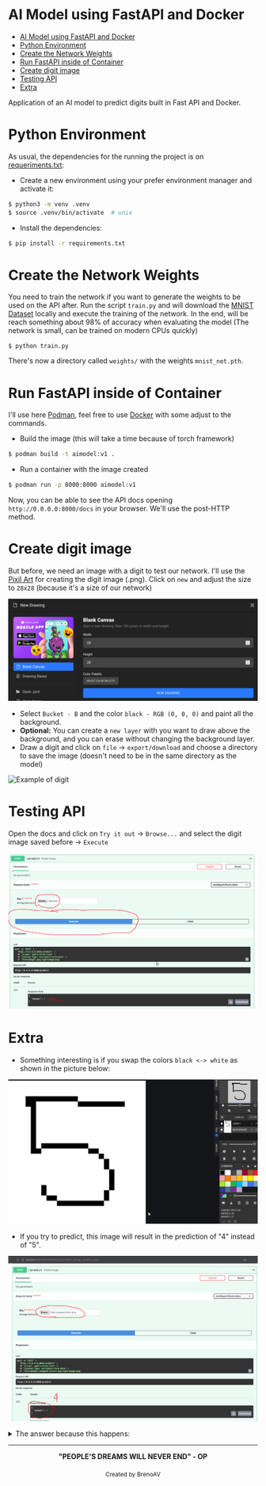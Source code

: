 # AI Model using FastAPI and Docker

- [AI Model using FastAPI and Docker](#ai-model-using-fastapi-and-docker)
- [Python Environment](#python-environment)
- [Create the Network Weights](#create-the-network-weights)
- [Run FastAPI inside of Container](#run-fastapi-inside-of-container)
- [Create digit image](#create-digit-image)
- [Testing API](#testing-api)
- [Extra](#extra)


Application of an AI model to predict digits built in Fast API and Docker.

# Python Environment

As usual, the dependencies for the running the project is on [requeriments.txt](requeriments.txt):

- Create a new environment using your prefer environment manager and activate it:
 
```bash
$ python3 -m venv .venv
$ source .venv/bin/activate  # unix
```

- Install the dependencies:

```bash
$ pip install -r requirements.txt
```

# Create the Network Weights

You need to train the network if you want to generate the weights to be used on the API after. Run the script `train.py` and will download the [MNIST Dataset](https://en.wikipedia.org/wiki/MNIST_database) locally and execute the training of the network. In the end, will be reach something about 98% of accuracy when evaluating the model (The network is small, can be trained on modern CPUs quickly)

```
$ python train.py
```

There's now a directory called `weights/` with the weights `mnist_net.pth`.

# Run FastAPI inside of Container

I'll use here [Podman](https://docs.podman.io/en/latest/), feel free to use [Docker](https://docs.docker.com/get-started/overview/) with some adjust to the commands.

- Build the image (this will take a time because of torch framework)

```bash
$ podman build -t aimodel:v1 .
```

- Run a container with the image created

```bash
$ podman run -p 8000:8000 aimodel:v1
```

Now, you can be able to see the API docs opening `http://0.0.0.0:8000/docs` in your browser. We'll use the post-HTTP method. 

# Create digit image

But before, we need an image with a digit to test our network. I'll use the [Pixil Art](https://www.pixilart.com/draw) for creating the digit image (.png). Click on `new` and adjust the size to `28x28` (because it's a size of our network)

![New draw window](imgs/pixil-art-1)

- Select `Bucket - B` and the color `black - RGB (0, 0, 0)` and paint all the background.
- **Optional:** You can create a `new layer` with you want to draw above the background, and you can erase without changing the background layer.
- Draw a digit and click on `file` &rarr; `export/download` and choose a directory to save the image (doesn't need to be in the same directory as the model)

![Example of digit](imgs/pixil-art-2.png)

# Testing API

Open the docs and click on `Try it out` &rarr; `Browse...` and select the digit image saved before &rarr; `Execute`

![Final result test on API](imgs/api-post.png)

# Extra

- Something interesting is if you swap the colors `black <-> white` as shown in the picture below:

![Swapping colors](imgs/pixil-art-3.png)

- If you try to predict, this image will result in the prediction of "4" instead of "5".

![Predicting swapped colors image](imgs/api-post-2.png)

<details> 
  <summary>The answer because this happens:</summary>
   The trained data the background is black, and we're try predicting a image that is out of distribution. You can read more here: <a href="https://d2l.ai/chapter_linear-classification/environment-and-distribution-shift.html"> 4.7. Environment and Distribution Shift</a>
</details>

---
<div align="center">
  <strong>"PEOPLE'S DREAMS WILL NEVER END" - OP</strong>
</div>
<p align="center">
  <sub>Created by BrenoAV</sub>
</p>